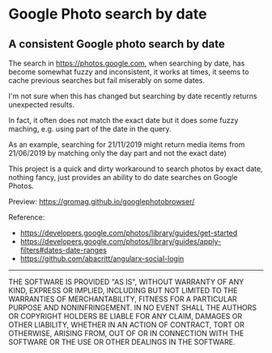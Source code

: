# Google Photo search by date

## A consistent Google photo search by date

The search in https://photos.google.com, when searching by date, has become somewhat fuzzy and inconsistent, it works at times, it seems to cache previous searches but fail miserably on some dates.

I'm not sure when this has changed but searching by date recently returns unexpected results.

In fact, it often does not match the exact date but it does some fuzzy maching, e.g. using part of the date in the query. 

As an example, searching for 21/11/2019 might return media items from 21/06/2019 by matching  only the day part and not the exact date)


This project is a quick and dirty workaround to search photos by exact date, nothing fancy, just provides an ability to do date searches on Google Photos.

Preview: https://gromag.github.io/googlephotobrowser/

Reference:
- https://developers.google.com/photos/library/guides/get-started
- https://developers.google.com/photos/library/guides/apply-filters#dates-date-ranges
- https://github.com/abacritt/angularx-social-login

------

THE SOFTWARE IS PROVIDED "AS IS", WITHOUT WARRANTY OF ANY KIND, EXPRESS OR
IMPLIED, INCLUDING BUT NOT LIMITED TO THE WARRANTIES OF MERCHANTABILITY,
FITNESS FOR A PARTICULAR PURPOSE AND NONINFRINGEMENT. IN NO EVENT SHALL THE
AUTHORS OR COPYRIGHT HOLDERS BE LIABLE FOR ANY CLAIM, DAMAGES OR OTHER
LIABILITY, WHETHER IN AN ACTION OF CONTRACT, TORT OR OTHERWISE, ARISING FROM,
OUT OF OR IN CONNECTION WITH THE SOFTWARE OR THE USE OR OTHER DEALINGS IN THE
SOFTWARE.
